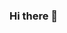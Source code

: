 ### Hi there 👋

<!--
**0xathulspal/0xathulspal** is a ✨ _special_ ✨ repository because its `README.md` (this file) appears on your GitHub profile.

<p align="center"> 
  Visitor count<br>
  <img src="https://profile-counter.glitch.me/0xathulspal/count.svg" />
</p>

 
 [![0xathulspal's github stats](https://github-readme-stats.vercel.app/api?username=0xathulspal&show_icons=true&theme=black)](https://github.com/0xathulspal/github-readme-stats) [![GitHub Streak](https://github-readme-streak-stats.herokuapp.com/?user=0xathulspal&theme=dark)](https://git.io/streak-stats) [![Top Languages](https://github-readme-stats.vercel.app/api/top-langs/?username=0xathulspal&show_icons=true&theme=black&layout=compact)](https://github.com/0xathulspal/github-readme-stats)


Here are some ideas to get you started:

- 🔭 I’m currently working on ...
- 🌱 I’m currently learning ...
- 👯 I’m looking to collaborate on ...
- 🤔 I’m looking for help with ...
- 💬 Ask me about ...
- 📫 How to reach me: ...
- 😄 Pronouns: ...
- ⚡ Fun fact: ...
-->
